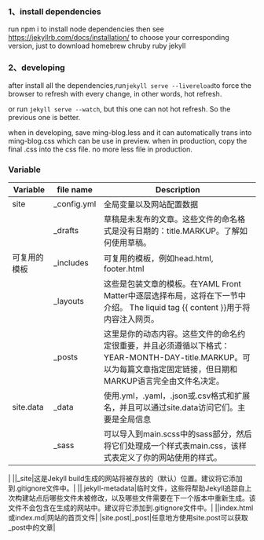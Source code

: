 ### 1、install dependencies
run npm i to install node dependencies
then see https://jekyllrb.com/docs/installation/ to choose your corresponding version, just to download homebrew chruby ruby jekyll

### 2、developing
after install all the dependencies,run`jekyll serve --livereload`to force the browser to refresh with every change, in other words, hot refresh.

or run `jekyll serve --watch`, but this one can not hot refresh. So the previous one is better.

when in developing, save ming-blog.less and it can automatically trans into ming-blog.css which can be use in preview.
when in production, copy the final .css into the css file. no more less file in production.

### Variable
| Variable     | file name | Description |
| ----------- | ----------- | -------- |
| site      | _config.yml     | 全局变量以及网站配置数据 |
|    | _drafts       | 草稿是未发布的文章。这些文件的命名格式是没有日期的：title.MARKUP。了解如何使用草稿。| 
| 可复用的模板 | _includes | 可复用的模板，例如head.html, footer.html |
||_layouts|这些是包装文章的模板。在YAML Front Matter中逐层选择布局，这将在下一节中介绍。 The liquid tag {{ content }}用于将内容注入网页。|
||_posts|这里是你的动态内容。这些文件的命名约定很重要，并且必须遵循以下格式：YEAR-MONTH-DAY-title.MARKUP。可以为每篇文章指定固定链接，但日期和MARKUP语言完全由文件名决定。|
|site.data|_data|使用.yml，.yaml，.json或.csv格式和扩展名，并且可以通过site.data访问它们。主要是全局信息|
||_sass|可以导入到main.scss中的sass部分，然后将它们处理成一个样式表main.css，该样式表定义了你的网站使用的样式。
|
||_site|这是Jekyll build生成的网站将被存放的（默认）位置。建议将它添加到.gitignore文件中。|
||.jekyll-metadata|临时文件，这些将帮助Jekyll追踪自上次构建站点后哪些文件未被修改，以及哪些文件需要在下一个版本中重新生成。该文件不会包含在生成的网站中。建议将它添加到.gitignore文件中。|
||index.html或index.md|网站的首页文件|
|site.post|_post|任意地方使用site.post可以获取_post中的文章|

